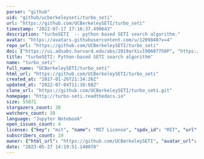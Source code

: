```yaml
---
parser: "github"
uid: "github/ucberkeleyseti/turbo_seti"
url: "https://github.com/UCBerkeleySETI/turbo_seti"
timestamp: "2022-07-17 17:16:37.490643"
description: "turboSETI  -- python based SETI search algorithm."
avatar: "https://avatars.githubusercontent.com/u/1209848?v=4"
repo_url: "https://github.com/UCBerkeleySETI/turbo_seti"
doi: ["https://ui.adsabs.harvard.edu/abs/2019arXiv190607750P", "https://ui.adsabs.harvard.edu/abs/2017ApJ...849..104E", "https://ui.adsabs.harvard.edu/abs/2019ascl.soft06006E/abstract"]
title: "turboSETI: Python-based SETI search algorithm"
name: "turbo_seti"
full_name: "UCBerkeleySETI/turbo_seti"
html_url: "https://github.com/UCBerkeleySETI/turbo_seti"
created_at: "2017-01-26T21:34:26Z"
updated_at: "2022-07-04T11:30:08Z"
clone_url: "https://github.com/UCBerkeleySETI/turbo_seti.git"
homepage: "http://turbo-seti.readthedocs.io"
size: 55071
stargazers_count: 38
watchers_count: 38
language: "Jupyter Notebook"
open_issues_count: 4
license: {"key": "mit", "name": "MIT License", "spdx_id": "MIT", "url": "https://api.github.com/licenses/mit", "node_id": "MDc6TGljZW5zZTEz"}
subscribers_count: 19
owner: {"html_url": "https://github.com/UCBerkeleySETI", "avatar_url": "https://avatars.githubusercontent.com/u/1209848?v=4", "login": "UCBerkeleySETI", "type": "Organization"}
date: "2023-05-27 14:19:51.140078"
---
```

